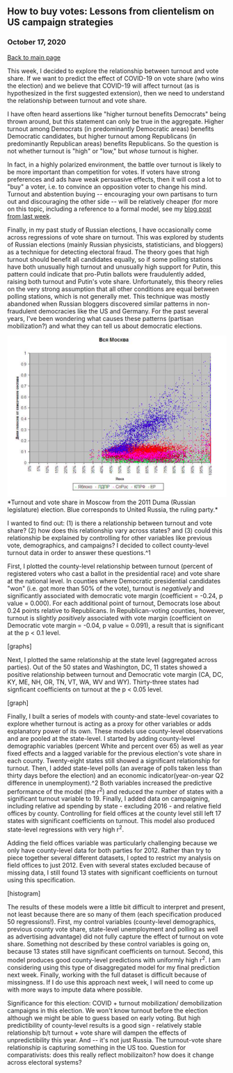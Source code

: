 ## How to buy votes: Lessons from clientelism on US campaign strategies
### October 17, 2020

[Back to main page](https://hwsimpson33.github.io/pres2020/)

This week, I decided to explore the relationship between turnout and vote share. If we want to predict the effect of COVID-19 on vote share (who wins the election) and we believe that COVID-19 will affect turnout (as is hypothesized in the first suggested extension), then we need to understand the relationship between turnout and vote share.

I have often heard assertions like "higher turnout benefits Democrats" being thrown around, but this statement can only be true in the aggregate. Higher turnout among Democrats (in predominantly Democratic areas) benefits Democratic candidates, but higher turnout among Republicans (in predominantly Republican areas) benefits Republicans. So the question is not whether turnout is "high" or "low," but _whose_ turnout is higher. 

In fact, in a highly polarized environment, the battle over turnout is likely to be more important than competition for votes. If voters have strong preferences and ads have weak persuasive effects, then it will cost a lot to "buy" a voter, i.e. to convince an opposition voter to change his mind. Turnout and abstention buying -- encouraging your own partisans to turn out and discouraging the other side -- will be relatively cheaper (for more on this topic, including a reference to a formal model, see my [blog post from last week](posts/week6.md). 

Finally, in my past study of Russian elections, I have occasionally come across regressions of vote share on turnout. This was explored by students of Russian elections (mainly Russian physicists, statisticians, and bloggers) as a technique for detecting electoral fraud. The theory goes that high turnout should benefit all candidates equally, so if some polling stations have both unusually high turnout and unusually high support for Putin, this pattern could indicate that pro-Putin ballots were fraudulently added, raising both turnout and Putin's vote share. Unfortunately, this theory relies on the very strong assumption that all other conditions are equal between polling stations, which is not generally met. This technique was mostly abandoned when Russian bloggers discovered similar patterns in non-fraudulent democracies like the US and Germany. For the past several years, I've been wondering what causes these patterns (partisan mobilization?) and what they can tell us about democratic elections.

<img src = "../images/Shpilkin.png">
*Turnout and vote share in Moscow from the 2011 Duma (Russian legislature) election. Blue corresponds to United Russia, the ruling party.*

I wanted to find out: (1) is there a relationship between turnout and vote share? (2) how does this relationship vary across states? and (3) could this relationship be explained by controlling for other variables like previous vote, demographics, and campaigns? I decided to collect county-level turnout data in order to answer these questions.^1

First, I plotted the county-level relationship between turnout (percent of registered voters who cast a ballot in the presidential race) and vote share at the national level. In counties where Democratic presidential candidates "won" (i.e. got more than 50% of the vote), turnout is _negatively_ and significantly associated with democratic vote margin (coefficient = -0.24, p value = 0.000). For each additional point of turnout, Democrats lose about 0.24 points relative to Republicans. In Republican-voting counties, however, turnout is slightly _positively_ associated with vote margin (coefficient on Democratic vote margin = -0.04, p value = 0.091), a result that is significant at the p < 0.1 level.

[graphs]

Next, I plotted the same relationship at the state level (aggregated across parties). Out of the 50 states and Washington, DC, 11 states showed a positive relationship between turnout and Democratic vote margin (CA, DC, KY, ME, NH, OR, TN, VT, WA, WV and WY). Thirty-three states had signficant coefficients on turnout at the p < 0.05 level.

[graph]

Finally, I built a series of models with county-and state-level covariates to explore whether turnout is acting as a proxy for other variables or adds explanatory power of its own. These models use county-level observations and are pooled at the state-level. I started by adding county-level demographic variables (percent White and percent over 65) as well as year fixed effects and a lagged variable for the previous election's vote share in each county. Twenty-eight states still showed a significant relationship for turnout. Then, I added state-level polls (an average of polls taken less than thirty days before the election) and an economic indicator(year-on-year Q2 difference in unemployment).^2 Both variables increased the predictive performance of the model (the r<sup>2</sup>) and reduced the number of states with a significant turnout variable to 19. Finally, I added data on campaigning, including relative ad spending by state - excluding 2016 - and relative field offices by county. Controlling for field offices at the county level still left 17 states with significant coefficients on turnout. This model also produced state-level regressions with very high r<sup>2</sup>. 

Adding the field offices variable was particularly challenging because we only have county-level data for both parties for 2012. Rather than try to piece together several different datasets, I opted to restrict my analysis on field offices to just 2012. Even with several states excluded because of missing data, I still found 13 states with significant coefficients on turnout using this specification. 

[histogram]

The results of these models were a little bit difficult to interpret and present, not least because there are so many of them (each specification produced 50 regressions!). First, my control variables (county-level demographics, previous county vote share, state-level unemployment and polling as well as advertising advantage) did not fully capture the effect of turnout on vote share. Something not described by these control variables is going on, because 13 states still have significant coefficients on turnout. Second, this model produces good county-level predictions with uniformly high r<sup>2</sup>. I am considering using this type of disaggregated model for my final prediction next week. Finally, working with the full dataset is difficult because of missingness. If I do use this approach next week, I will need to come up with more ways to impute data where possible.

Significance for this election: COVID + turnout mobilization/ demobilization campaigns in this election. We won't know turnout before the election although we might be able to guess based on early voting. But high predictibility of county-level results is a good sign - relatively stable relationship b/t turnout + vote share will dampen the effects of unpredictibility this year. And -- it's not just Russia. The turnout-vote share relationship is capturing something in the US too. Question for comparativists: does this really reflect mobilizaiton? how does it change across electoral systems?


[^1]: It is important to use data that is as disaggregated as possible, because many of these patterns change or disappear at higher levels of aggregation (see [Simpson's paradox]).
[^2]: As I discovered in [my second blog post], unemployment is not a very good predictor for elections. But it's the only one I have at a state level right now (I haven't been able to get state-level historical real income, although I know the data are out there).